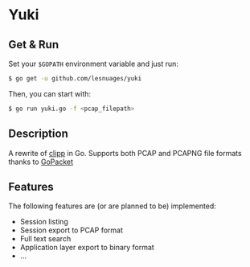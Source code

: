 # Yuki

## Get & Run

Set your `$GOPATH` environment variable and just run:

```bash
$ go get -u github.com/lesnuages/yuki
```

Then, you can start with:

```bash
$ go run yuki.go -f <pcap_filepath>
```

## Description

A rewrite of [clipp](https://github.com/lesnuages/clipp) in Go. Supports both PCAP and PCAPNG file formats thanks to [GoPacket](https://github.com/google/gopacket)

## Features

The following features are (or are planned to be) implemented:

* Session listing
* Session export to PCAP format
* Full text search
* Application layer export to binary format
* ...
